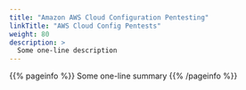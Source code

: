 ```yaml
---
title: "Amazon AWS Cloud Configuration Pentesting"
linkTitle: "AWS Cloud Config Pentests"
weight: 80
description: >
  Some one-line description
---
```


{{% pageinfo %}}
Some one-line summary
{{% /pageinfo %}}

<!-- Add more content  -->
